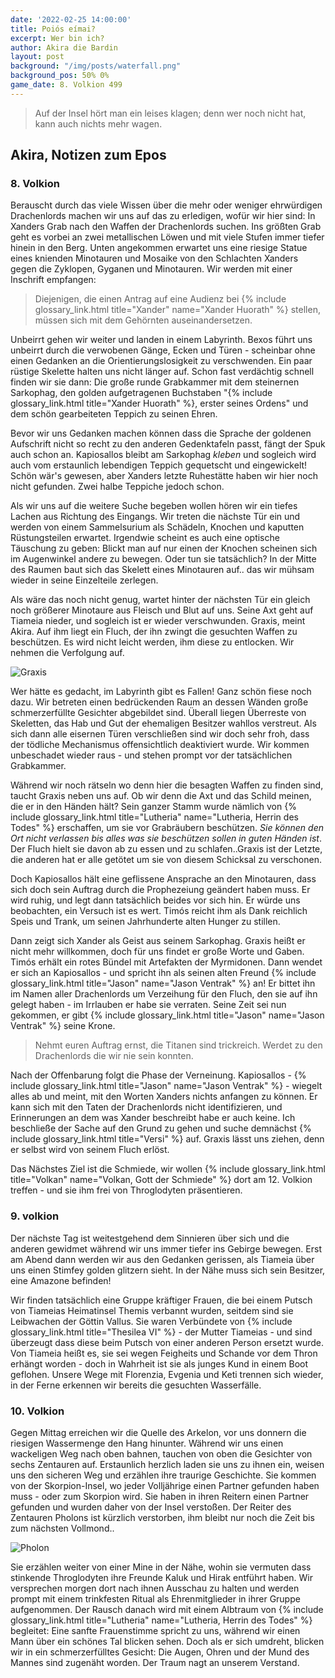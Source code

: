 ```yaml
---
date: '2022-02-25 14:00:00'
title: Poiós eímai?
excerpt: Wer bin ich?
author: Akira die Bardin
layout: post
background: "/img/posts/waterfall.png"
background_pos: 50% 0%
game_date: 8. Volkion 499
---
```


<div class="rhyme">
  <blockquote>
    Auf der Insel hört man ein leises klagen;
    denn wer noch nicht hat, kann auch nichts mehr wagen.
  </blockquote>
</div>

## Akira, Notizen zum Epos

### 8. Volkion

Berauscht durch das viele Wissen über die mehr oder weniger ehrwürdigen Drachenlords machen wir uns auf das zu erledigen, wofür wir hier sind: In Xanders Grab nach den Waffen der Drachenlords suchen.
Ins größten Grab geht es vorbei an zwei metallischen Löwen und mit viele Stufen immer tiefer hinein in den Berg. Unten angekommen erwartet uns eine riesige Statue eines knienden Minotauren und Mosaike von den Schlachten Xanders gegen die Zyklopen, Gyganen und Minotauren. Wir werden mit einer Inschrift empfangen:

<blockquote>
Diejenigen, die einen Antrag auf eine Audienz bei {% include glossary_link.html title="Xander" name="Xander Huorath" %} stellen, müssen sich mit dem Gehörnten auseinandersetzen.
</blockquote>

Unbeirrt gehen wir weiter und landen in einem Labyrinth. Bexos führt uns unbeirrt durch die verwobenen Gänge, Ecken und Türen - scheinbar ohne einen Gedanken an die Orientierungslosigkeit zu verschwenden. Ein paar rüstige Skelette halten uns nicht länger auf. Schon fast verdächtig schnell finden wir sie dann: Die große runde Grabkammer mit dem steinernen Sarkophag, den golden aufgetragenen Buchstaben "{% include glossary_link.html title="Xander Huorath" %}, erster seines Ordens" und dem schön gearbeiteten Teppich zu seinen Ehren.

Bevor wir uns Gedanken machen können dass die Sprache der goldenen Aufschrift nicht so recht zu den anderen Gedenktafeln passt, fängt der Spuk auch schon an. Kapiosallos bleibt am Sarkophag _kleben_ und sogleich wird auch vom erstaunlich lebendigen Teppich gequetscht und eingewickelt! Schön wär's gewesen, aber Xanders letzte Ruhestätte haben wir hier noch nicht gefunden. Zwei halbe Teppiche jedoch schon.

Als wir uns auf die weitere Suche begeben wollen hören wir ein tiefes Lachen aus Richtung des Eingangs. Wir treten die nächste Tür ein und werden von einem Sammelsurium als Schädeln, Knochen und kaputten Rüstungsteilen erwartet. Irgendwie scheint es auch eine optische Täuschung zu geben: Blickt man auf nur einen der Knochen scheinen sich im Augenwinkel andere zu bewegen. Oder tun sie tatsächlich? In der Mitte des Raumen baut sich das Skelett eines Minotauren auf.. das wir mühsam wieder in seine Einzelteile zerlegen.

 Als wäre das noch nicht genug, wartet hinter der nächsten Tür ein gleich noch größerer Minotaure aus Fleisch und Blut auf uns. Seine Axt geht auf Tiameia nieder, und sogleich ist er wieder verschwunden. Graxis, meint Akira. Auf ihm liegt ein Fluch, der ihn zwingt die gesuchten Waffen zu beschützen. Es wird nicht leicht werden, ihm diese zu entlocken. Wir nehmen die Verfolgung auf.

![Graxis](/img/posts/graxis.png)

Wer hätte es gedacht, im Labyrinth gibt es Fallen! Ganz schön fiese noch dazu. Wir betreten einen bedrückenden Raum an dessen Wänden große schmerzerfüllte Gesichter abgebildet sind. Überall liegen Überreste von Skeletten, das Hab und Gut der ehemaligen Besitzer wahllos verstreut. Als sich dann alle eisernen Türen verschließen sind wir doch sehr froh, dass der tödliche Mechanismus offensichtlich deaktiviert wurde. Wir kommen unbeschadet wieder raus - und stehen prompt vor der tatsächlichen Grabkammer.

Während wir noch rätseln wo denn hier die besagten Waffen zu finden sind, taucht Graxis neben uns auf. Ob wir denn die Axt und das Schild meinen, die er in den Händen hält? Sein ganzer Stamm wurde nämlich von {% include glossary_link.html title="Lutheria" name="Lutheria, Herrin des Todes" %} erschaffen, um sie vor Grabräubern beschützen. _Sie können den Ort nicht verlassen bis alles was sie beschützen sollen in guten Händen ist_. Der Fluch hielt sie davon ab zu essen und zu schlafen..Graxis ist der Letzte, die anderen hat er alle getötet um sie von diesem Schicksal zu verschonen.

Doch Kapiosallos hält eine geflissene Ansprache an den Minotauren, dass sich doch sein Auftrag durch die Prophezeiung geändert haben muss. Er wird ruhig, und legt dann tatsächlich beides vor sich hin. Er würde uns beobachten, ein Versuch ist es wert. Timós reicht ihm als Dank reichlich Speis und Trank, um seinen Jahrhunderte alten Hunger zu stillen.

Dann zeigt sich Xander als Geist aus seinem Sarkophag. Graxis heißt er nicht mehr willkommen, doch für uns findet er große Worte und Gaben. Timós erhält ein rotes Bündel mit Artefakten der Myrmidonen. Dann wendet er sich an Kapiosallos - und spricht ihn als seinen alten Freund {% include glossary_link.html title="Jason" name="Jason Ventrak" %} an! Er bittet ihn im Namen aller Drachenlords um Verzeihung für den Fluch, den sie auf ihn gelegt haben - im Irrlauben er habe sie verraten. Seine Zeit sei nun gekommen, er gibt {% include glossary_link.html title="Jason" name="Jason Ventrak" %} seine Krone.


<div class="rhyme">
  <blockquote>
    Nehmt euren Auftrag ernst, die Titanen sind trickreich.
    Werdet zu den Drachenlords die wir nie sein konnten.
  </blockquote>
</div>

Nach der Offenbarung folgt die Phase der Verneinung. Kapiosallos - {% include glossary_link.html title="Jason" name="Jason Ventrak" %} - wiegelt alles ab und meint, mit den Worten Xanders nichts anfangen zu können. Er kann sich mit den Taten der Drachenlords nicht identifizieren, und Erinnerungen an dem was Xander beschreibt habe er auch keine. Ich beschließe der Sache auf den Grund zu gehen und suche demnächst {% include glossary_link.html title="Versi" %} auf. Graxis lässt uns ziehen, denn er selbst wird von seinem Fluch erlöst.

Das Nächstes Ziel ist die Schmiede, wir wollen {% include glossary_link.html title="Volkan" name="Volkan, Gott der Schmiede" %} dort am 12. Volkion treffen - und sie ihm frei von Throglodyten präsentieren. 

### 9. volkion

Der nächste Tag ist weitestgehend dem Sinnieren über sich und die anderen gewidmet während wir uns immer tiefer ins Gebirge bewegen. Erst am Abend dann werden wir aus den Gedanken gerissen, als Tiameia über uns einen Stimfey golden glitzern sieht. In der Nähe muss sich sein Besitzer, eine Amazone befinden!

Wir finden tatsächlich eine Gruppe kräftiger Frauen, die bei einem Putsch von Tiameias Heimatinsel Themis verbannt wurden, seitdem sind sie Leibwachen der Göttin Vallus. Sie waren Verbündete von {% include glossary_link.html title="Thesilea VI" %} - der Mutter Tiameias - und sind überzeugt dass diese beim Putsch von einer anderen Person ersetzt wurde. Von Tiameia heißt es, sie sei wegen Feigheits und Schande vor dem Thron erhängt worden - doch in Wahrheit ist sie als junges Kund in einem Boot geflohen. Unsere Wege mit Florenzia, Evgenia und Keti trennen sich wieder, in der Ferne erkennen wir bereits die gesuchten Wasserfälle.

### 10. Volkion

Gegen Mittag erreichen wir die Quelle des Arkelon, vor uns donnern die riesigen Wassermenge den Hang hinunter. Während wir uns einen wackeligen Weg nach oben bahnen, tauchen von oben die Gesichter von sechs Zentauren auf. Erstaunlich herzlich laden sie uns zu ihnen ein, weisen uns den sicheren Weg und erzählen ihre traurige Geschichte. Sie kommen von der Skorpion-Insel, wo jeder Volljährige einen Partner gefunden haben muss - oder zum Skorpion wird. Sie haben in ihren Reitern einen Partner gefunden und wurden daher von der Insel verstoßen. Der Reiter des Zentauren Pholons ist kürzlich verstorben, ihm bleibt nur noch die Zeit bis zum nächsten Vollmond..

![Pholon](/img/posts/pholon.png)

Sie erzählen weiter von einer Mine in der Nähe, wohin sie vermuten dass stinkende Throglodyten ihre Freunde Kaluk und Hirak entführt haben. Wir versprechen morgen dort nach ihnen Ausschau zu halten und werden prompt mit einem trinkfesten Ritual als Ehrenmitglieder in ihrer Gruppe aufgenommen. Der Rausch danach wird mit einem Albtraum von {% include glossary_link.html title="Lutheria" name="Lutheria, Herrin des Todes" %} begleitet: Eine sanfte Frauenstimme spricht zu uns, während wir einen Mann über ein schönes Tal blicken sehen. Doch als er sich umdreht, blicken wir in ein schmerzerfülltes Gesicht: Die Augen, Ohren und der Mund des Mannes sind zugenäht worden. Der Traum nagt an unserem Verstand.
